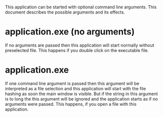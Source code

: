 <!--
SPDX-FileCopyrightText: 2024 Marcel Gosmann <thafiredragonofdeath@gmail.com>
SPDX-License-Identifier: CC0-1.0
-->

This application can be started with optional command line arguments.
This document describes the possible arguments and its effects.

# application.exe (no arguments)
If no arguments are passed then this application will start normally
without preselected file.
This happens if you double click on the executable file.

# application.exe <filepath>
If one command line argument is passed then this argument will be
interpreted as a file selection and this application will start
with the file hashing as soon the main window is visible.
But if the string in this argument is to long the this argument will
be ignored and the application starts as if no arguments were
passed.
This happens, if you open a file with this application.